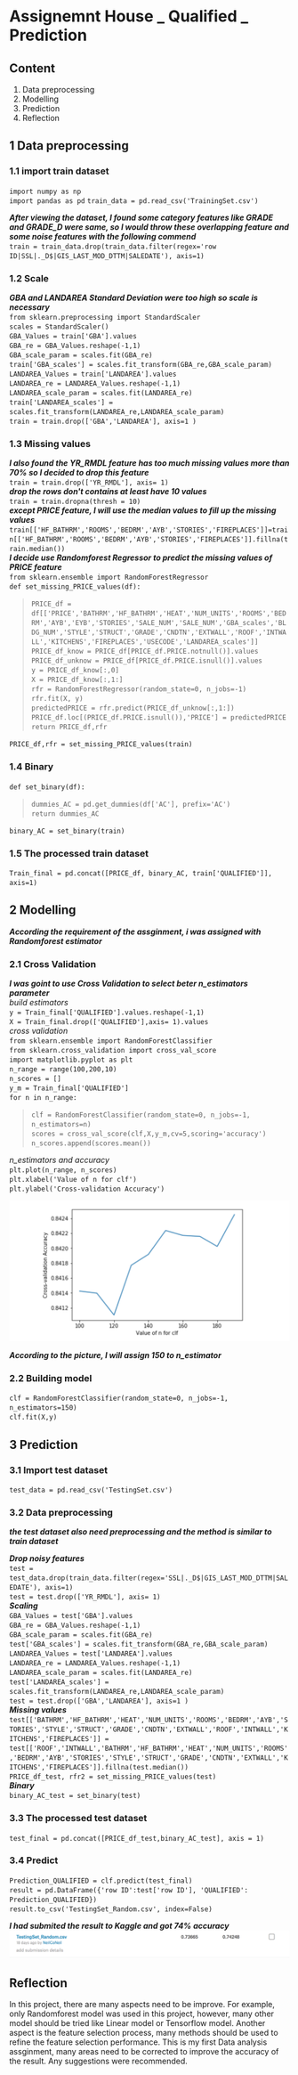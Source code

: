 # Assignemnt House _ Qualified _ Prediction
## Content
1. Data preprocessing
2. Modelling 
3. Prediction
4. Reflection
  
## 1 Data preprocessing
### 1.1 import train dataset
`import numpy as np`  
`import pandas as pd`
`train_data = pd.read_csv('TrainingSet.csv')`

***After viewing the dataset, I found some category features like GRADE and GRADE_D were same, so I would throw these overlapping feature and some noise features with the following commend***  
`train = train_data.drop(train_data.filter(regex='row ID|SSL|._D$|GIS_LAST_MOD_DTTM|SALEDATE'), axis=1)`
### 1.2 Scale
***GBA and LANDAREA Standard Deviation were too high so scale is necessary***    
`from sklearn.preprocessing import StandardScaler`   
`scales = StandardScaler()`   
`GBA_Values = train['GBA'].values`   
`GBA_re = GBA_Values.reshape(-1,1)`   
`GBA_scale_param = scales.fit(GBA_re)`   
`train['GBA_scales'] = scales.fit_transform(GBA_re,GBA_scale_param)`   
`LANDAREA_Values = train['LANDAREA'].values`   
`LANDAREA_re = LANDAREA_Values.reshape(-1,1)`   
`LANDAREA_scale_param = scales.fit(LANDAREA_re)`   
`train['LANDAREA_scales'] = scales.fit_transform(LANDAREA_re,LANDAREA_scale_param)`   
`train = train.drop(['GBA','LANDAREA'], axis=1 )`
### 1.3 Missing values
***I also found the YR_RMDL feature has too much missing values more than 70% so I decided to drop this feature***  
`train = train.drop(['YR_RMDL'], axis= 1)`    
***drop the rows don't contains at least have 10 values***  
`train = train.dropna(thresh = 10)`    
***except PRICE feature, I will use the median values to fill up the missing values***    
`train[['HF_BATHRM','ROOMS','BEDRM','AYB','STORIES','FIREPLACES']]=train[['HF_BATHRM','ROOMS','BEDRM','AYB','STORIES','FIREPLACES']].fillna(train.median())`  
***I decide use Randomforest Regressor to predict the missing values of PRICE feature***  
`from sklearn.ensemble import RandomForestRegressor`  
`def set_missing_PRICE_values(df):`  
>`PRICE_df = df[['PRICE','BATHRM','HF_BATHRM','HEAT','NUM_UNITS','ROOMS','BEDRM','AYB','EYB','STORIES','SALE_NUM','SALE_NUM','GBA_scales','BLDG_NUM','STYLE','STRUCT','GRADE','CNDTN','EXTWALL','ROOF','INTWALL','KITCHENS','FIREPLACES','USECODE','LANDAREA_scales']]`       
`PRICE_df_know = PRICE_df[PRICE_df.PRICE.notnull()].values`  
`PRICE_df_unknow = PRICE_df[PRICE_df.PRICE.isnull()].values`  
`y = PRICE_df_know[:,0]`  
`X = PRICE_df_know[:,1:]`  
`rfr = RandomForestRegressor(random_state=0, n_jobs=-1)`  
`rfr.fit(X, y)`  
`predictedPRICE = rfr.predict(PRICE_df_unknow[:,1:])`  
`PRICE_df.loc[(PRICE_df.PRICE.isnull()),'PRICE'] = predictedPRICE`  
`return PRICE_df,rfr`    

`PRICE_df,rfr = set_missing_PRICE_values(train)`  
### 1.4 Binary  
`def set_binary(df):`  
>`dummies_AC = pd.get_dummies(df['AC'], prefix='AC')`  
    `return dummies_AC`  
    
`binary_AC = set_binary(train)`  	
### 1.5 The processed train dataset  
`Train_final = pd.concat([PRICE_df, binary_AC, train['QUALIFIED']], axis=1)`  
## 2 Modelling  
***According the requirement of the assginment, i was assigned with Randomforest estimator***  
### 2.1 Cross Validation  
***I was goint to use Cross Validation to select beter n_estimators parameter***    
*build estimators*    
`y = Train_final['QUALIFIED'].values.reshape(-1,1)`  
`X = Train_final.drop(['QUALIFIED'],axis= 1).values`  
*cross validation*  
`from sklearn.ensemble import RandomForestClassifier`  
`from sklearn.cross_validation import cross_val_score`  
`import matplotlib.pyplot as plt`  
`n_range = range(100,200,10)`    
`n_scores = []`    
`y_m = Train_final['QUALIFIED']`  
`for n in n_range:`  
>`clf = RandomForestClassifier(random_state=0, n_jobs=-1, n_estimators=n)`  
`scores = cross_val_score(clf,X,y_m,cv=5,scoring='accuracy')`  
`n_scores.append(scores.mean())`  

*n_estimators and accuracy*  
`plt.plot(n_range, n_scores)`  
`plt.xlabel('Value of n for clf')`  
`plt.ylabel('Cross-validation Accuracy')`  

![Alt Image Text](images/accuracy.png "accuracy")

***According to the picture, I will assign 150 to n_estimator***   
### 2.2 Building model  
`clf = RandomForestClassifier(random_state=0, n_jobs=-1, n_estimators=150)`  
`clf.fit(X,y)`  
## 3 Prediction  
### 3.1 Import test dataset  
`test_data = pd.read_csv('TestingSet.csv')`  
### 3.2 Data preprocessing  
***the test dataset also need preprocessing and the method is similar to train dataset***    

***Drop noisy features***  
`test = test_data.drop(train_data.filter(regex='SSL|._D$|GIS_LAST_MOD_DTTM|SALEDATE'), axis=1)`  
`test = test.drop(['YR_RMDL'], axis= 1)`    
***Scaling***    
`GBA_Values = test['GBA'].values`  
`GBA_re = GBA_Values.reshape(-1,1)`  
`GBA_scale_param = scales.fit(GBA_re)`  
`test['GBA_scales'] = scales.fit_transform(GBA_re,GBA_scale_param)`  
`LANDAREA_Values = test['LANDAREA'].values`  
`LANDAREA_re = LANDAREA_Values.reshape(-1,1)`  
`LANDAREA_scale_param = scales.fit(LANDAREA_re)`  
`test['LANDAREA_scales'] = scales.fit_transform(LANDAREA_re,LANDAREA_scale_param)`  
`test = test.drop(['GBA','LANDAREA'], axis=1 )`    
***Missing values***  
`test[['BATHRM','HF_BATHRM','HEAT','NUM_UNITS','ROOMS','BEDRM','AYB','STORIES','STYLE','STRUCT','GRADE','CNDTN','EXTWALL','ROOF','INTWALL','KITCHENS','FIREPLACES']] = test[['ROOF','INTWALL','BATHRM','HF_BATHRM','HEAT','NUM_UNITS','ROOMS','BEDRM','AYB','STORIES','STYLE','STRUCT','GRADE','CNDTN','EXTWALL','KITCHENS','FIREPLACES']].fillna(test.median())`  
`PRICE_df_test, rfr2 = set_missing_PRICE_values(test)`    
***Binary***  
`binary_AC_test = set_binary(test)`  
### 3.3 The processed test dataset  
`test_final = pd.concat([PRICE_df_test,binary_AC_test], axis = 1)`  
### 3.4 Predict  
`Prediction_QUALIFIED = clf.predict(test_final)`  
`result = pd.DataFrame({'row ID':test['row ID'], 'QUALIFIED': Prediction_QUALIFIED})`  
`result.to_csv('TestingSet_Random.csv', index=False)`  

***I had submited the result to Kaggle and got 74% accuracy***  
![Alt Image Text](images/score.png "score")
## Reflection  
In this project, there are many aspects need to be improve. For example, only Randomforest model was used in this project, however, many other model should be tried like Linear model or Tensorflow model. Another aspect is the feature selection process, many methods should be used to refine the feature selection performance. This is my first Data analysis assginment, many areas need to be corrected to improve the accuracy of the result. Any suggestions were recommended.
